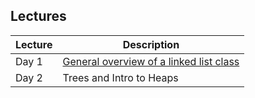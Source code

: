 ## Lectures

| Lecture | Description |
|----------|-------------|
|  Day 1  |  [General overview of a linked list class](./L01) | ? |
|  Day 2  |  Trees and Intro to Heaps | ? |

